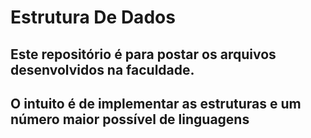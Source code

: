 # Estrutura De Dados

## Este repositório é para postar os arquivos desenvolvidos na faculdade.

## O intuito é de implementar as estruturas e um número maior possível de linguagens